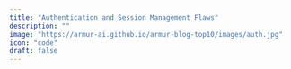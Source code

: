 ```yaml
---
title: "Authentication and Session Management Flaws"
description: ""
image: "https://armur-ai.github.io/armur-blog-top10/images/auth.jpg"
icon: "code"
draft: false
---
```



